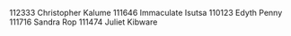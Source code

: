 112333 Christopher Kalume
111646 Immaculate Isutsa
110123 Edyth Penny
111716 Sandra Rop
111474 Juliet Kibware
